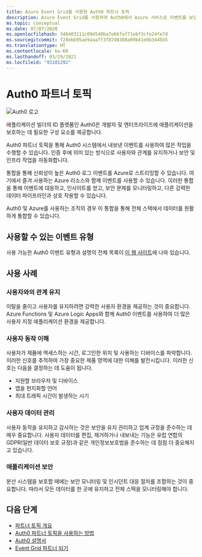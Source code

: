```yaml
---
title: Azure Event Grid를 사용한 Auth0 파트너 토픽
description: Azure Event Grid를 사용하여 Auth0에서 Azure 서비스로 이벤트를 보냅니다.
ms.topic: conceptual
ms.date: 07/07/2020
ms.openlocfilehash: 340403111c094540ba7e66faf71ebf3cfe24fe7d
ms.sourcegitcommit: f28ebb95ae9aaaff3f87d8388a09b41e0b3445b5
ms.translationtype: HT
ms.contentlocale: ko-KR
ms.lasthandoff: 03/29/2021
ms.locfileid: "93101292"
---
```

# <a name="auth0-partner-topics"></a>Auth0 파트너 토픽
![Auth0 로고](./media/auth0-overview/auth0-logo.png)

애플리케이션 빌더의 ID 플랫폼인 Auth0은 개발자 및 엔터프라이즈에 애플리케이션을 보호하는 데 필요한 구성 요소를 제공합니다.

Auth0 파트너 토픽을 통해 Auth0 시스템에서 내보낸 이벤트를 사용하여 많은 작업을 수행할 수 있습니다. 인증 후에 의미 있는 방식으로 사용자와 관계를 유지하거나 보안 및 인프라 작업을 자동화합니다.

통합을 통해 신뢰성이 높은 Auth0 로그 이벤트를 Azure로 스트리밍할 수 있습니다. 여기에서 즐겨 사용하는 Azure 리소스와 함께 이벤트를 사용할 수 있습니다. 이러한 통합을 통해 이벤트에 대응하고, 인사이트를 얻고, 보안 문제를 모니터링하고, 다른 강력한 데이터 파이프라인과 상호 작용할 수 있습니다.

Auth0 및 Azure를 사용하는 조직의 경우 이 통합을 통해 전체 스택에서 데이터를 원활하게 통합할 수 있습니다. 
 
## <a name="available-event-types"></a>사용할 수 있는 이벤트 유형
사용 가능한 Auth0 이벤트 유형과 설명의 전체 목록이 [이 웹 사이트](https://auth0.com/docs/logs/references/log-event-type-codes)에 나와 있습니다.

## <a name="use-cases"></a>사용 사례

### <a name="engage-with-your-users"></a>사용자와의 관계 유지
이탈을 줄이고 사용자를 유지하려면 강력한 사용자 환경을 제공하는 것이 중요합니다. Azure Functions 및 Azure Logic Apps와 함께 Auth0 이벤트를 사용하여 더 많은 사용자 지정 애플리케이션 환경을 제공합니다. 

### <a name="understand-user-behavior"></a>사용자 동작 이해
사용자가 제품에 액세스하는 시간, 로그인한 위치 및 사용하는 디바이스를 파악합니다. 이러한 신호를 추적하여 가장 중요한 제품 영역에 대한 이해를 발전시킵니다. 이러한 신호는 다음을 결정하는 데 도움이 됩니다.
- 지원할 브라우저 및 디바이스 
- 앱을 현지화할 언어 
- 최대 트래픽 시간이 발생하는 시기 

### <a name="manage-user-data"></a>사용자 데이터 관리
사용자 동작을 유지하고 감사하는 것은 보안을 유지 관리하고 업계 규정을 준수하는 데 매우 중요합니다. 사용자 데이터를 편집, 제거하거나 내보내는 기능은 유럽 연합의 GDPR(일반 데이터 보호 규정)과 같은 개인정보보호법을 준수하는 데 점점 더 중요해지고 있습니다.

### <a name="secure-your-application"></a>애플리케이션 보안
분산 시스템을 보호할 때에는 보안 모니터링 및 인시던트 대응 절차를 조합하는 것이 중요합니다. 따라서 모든 데이터를 한 곳에 유지하고 전체 스택을 모니터링해야 합니다. 

## <a name="next-steps"></a>다음 단계

- [파트너 토픽 개요](partner-events-overview.md)
- [Auth0 파트너 토픽을 사용하는 방법](auth0-how-to.md)
- [Auth0 설명서](https://auth0.com/docs/azure-tutorial)
- [Event Grid 파트너 되기](partner-onboarding-overview.md)

